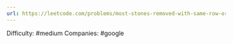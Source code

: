 ```yaml
---
url: https://leetcode.com/problems/most-stones-removed-with-same-row-or-column
---
```


Difficulty: #medium
Companies: #google
